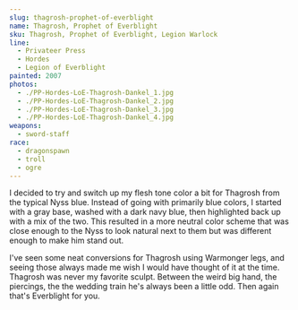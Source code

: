 ```yaml
---
slug: thagrosh-prophet-of-everblight
name: Thagrosh, Prophet of Everblight
sku: Thagrosh, Prophet of Everblight, Legion Warlock
line:
  - Privateer Press
  - Hordes
  - Legion of Everblight
painted: 2007
photos:
  - ./PP-Hordes-LoE-Thagrosh-Dankel_1.jpg
  - ./PP-Hordes-LoE-Thagrosh-Dankel_2.jpg
  - ./PP-Hordes-LoE-Thagrosh-Dankel_3.jpg
  - ./PP-Hordes-LoE-Thagrosh-Dankel_4.jpg
weapons:
  - sword-staff
race:
  - dragonspawn
  - troll
  - ogre
---
```


I decided to try and switch up my flesh tone color a bit for Thagrosh from the typical Nyss blue. Instead of going with primarily blue colors, I started with a gray base, washed with a dark navy blue, then highlighted back up with a mix of the two. This resulted in a more neutral color scheme that was close enough to the Nyss to look natural next to them but was different enough to make him stand out.

I've seen some neat conversions for Thagrosh using Warmonger legs, and seeing those always made me wish I would have thought of it at the time. Thagrosh was never my favorite sculpt. Between the weird big hand, the piercings, the the wedding train he's always been a little odd. Then again that's Everblight for you.

